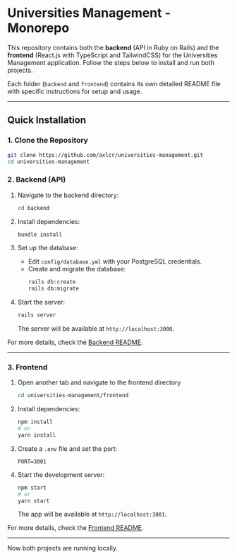 
# Universities Management - Monorepo

This repository contains both the **backend** (API in Ruby on Rails) and the **frontend** (React.js with TypeScript and TailwindCSS) for the Universities Management application. Follow the steps below to install and run both projects.

Each folder (`backend` and `frontend`) contains its own detailed README file with specific instructions for setup and usage.

---

## Quick Installation

### 1. Clone the Repository

```bash
git clone https://github.com/axlcr/universities-management.git
cd universities-management
```

### 2. Backend (API)

1. Navigate to the backend directory:
   ```bash
   cd backend
   ```

2. Install dependencies:
   ```bash
   bundle install
   ```

3. Set up the database:
   - Edit `config/database.yml` with your PostgreSQL credentials.
   - Create and migrate the database:
     ```bash
     rails db:create
     rails db:migrate
     ```

4. Start the server:
   ```bash
   rails server
   ```

   The server will be available at `http://localhost:3000`.

For more details, check the [Backend README](backend/README.md).

---

### 3. Frontend

1. Open another tab and navigate to the frontend directory
   ```bash
   cd universities-management/frontend
   ```

2. Install dependencies:
   ```bash
   npm install
   # or
   yarn install
   ```

3. Create a `.env` file and set the port:
   ```env
   PORT=3001
   ```

4. Start the development server:
   ```bash
   npm start
   # or
   yarn start
   ```

   The app will be available at `http://localhost:3001`.

For more details, check the [Frontend README](frontend/README.md).

---

Now both projects are running locally.
